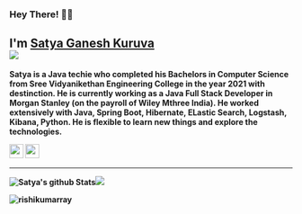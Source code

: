 ### Hey There! 🦸‍👋

## I'm [Satya Ganesh Kuruva](https://kuruvasatya.github.io/) </br> ![](https://komarev.com/ghpvc/?username=kuruvasatya&label=PROFILE+VIEWS)
<b> Satya is a Java techie who completed his Bachelors in Computer Science from Sree Vidyanikethan Engineering College in the year 2021 with destinction. He is currently working as a Java Full Stack Developer in Morgan Stanley (on the payroll of Wiley Mthree India). He worked extensively with Java, Spring Boot, Hibernate, ELastic Search, Logstash, Kibana, Python. He is flexible to learn new things and explore the technologies.

<a href="https://www.linkedin.com/in/satyaganesh6055"><img src="https://img.shields.io/badge/Linkedin-%230077B5.svg?&style=for-the-badge&logo=linkedin&logoColor=white" height=25></a> <a href="https://satyaganesh987.medium.com/"><img src="https://img.shields.io/badge/Medium-12100E?style=for-the-badge&logo=medium&logoColor=white" height=25></a>
<hr>
  
![Satya's github Stats](https://github-readme-stats.vercel.app/api?username=kuruvasatya&show_icons=true&title_color=fff&icon_color=79ff97&text_color=9f9f9f&bg_color=151515)<img src ="https://github-readme-stats.vercel.app/api/top-langs/?username=kuruvasatya&layout=compact&hide_border=true&title_color=fff&icon_color=79ff97&text_color=9f9f9f&bg_color=151515&langs_count=10&hide=jupyter%20notebook,tex,css,php&show=dart">
 <br> 

<p><img align="center" src="https://github-readme-streak-stats.herokuapp.com/?user=kuruvasatya&theme=dark" alt="rishikumarray" /></p>
